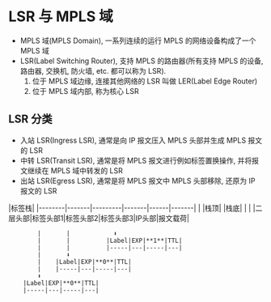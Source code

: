 
# LSR 与 MPLS 域

- MPLS 域(MPLS Domain), 一系列连续的运行 MPLS 的网络设备构成了一个 MPLS 域
- LSR(Label Switching Router), 支持 MPLS 的路由器(所有支持 MPLS 的设备, 路由器, 交换机, 防火墙, etc. 都可以称为 LSR). 
    1. 位于 MPLS 域边缘, 连接其他网络的 LSR 叫做 LER(Label Edge Router)
    2. 位于 MPLS 域内部, 称为核心 LSR


## LSR 分类

- 入站 LSR(Ingress LSR), 通常是向 IP 报文压入 MPLS 头部并生成 MPLS 报文的 LSR
- 中转 LSR(Transit LSR), 通常是将 MPLS 报文进行例如标签置换操作, 并将报文继续在 MPLS 域中转发的 LSR
- 出站 LSR(Egress LSR), 通常是将 MPLS 报文中 MPLS 头部移除, 还原为 IP 报文的 LSR


|标签栈|
|--------|-------|---------|-------|------|-------|
|        |栈顶|            |栈底|   |              |
|二层头部|标签头部1|标签头部2|标签头部3|IP头部|报文载荷|

            |       |            ⬇
            |       |          |Label|EXP|**1**|TTL|
            |       |          |-----|---|-----|---|
            |       ⬇
            |    |Label|EXP|**0**|TTL|
            |    |-----|---|-----|---|
            ⬇
        |Label|EXP|**0**|TTL|
        |-----|---|-----|---|
            